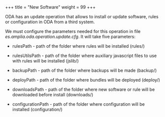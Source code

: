 +++
title = "New Software"
weight = 99
+++


ODA has an update operation that allows to install or update software, rules or configuration in ODA from a third system.

We must configure the parameters needed for this operation in file *es.amplia.oda.operation.update.cfg*.
It will take five parameters:

* rulesPath - path of the folder where rules will be installed (rules/)

* rulesUtilsPath - path of the folder where auxiliary javascript files to  use with rules will be installed (jslib/)

* backupPath - path of the folder where backups will be made (backup/)

* deployPath - path of the folder where bundles will be deployed (deploy/)

* downloadsPath - path of the folder where new software or rule will be downloaded before install (downloads/)

* configurationPath - path of the folder where configuration will be installed (configuration/)

